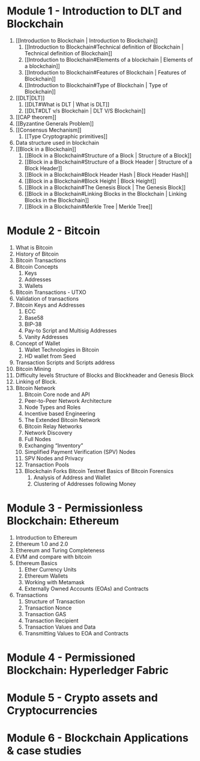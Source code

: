 # Module 1 - Introduction to DLT and Blockchain
1. [[Introduction to Blockchain | Introduction to Blockchain]]
	1. [[Introduction to Blockchain#Technical definition of Blockchain | Technical definition of Blockchain]]
	2. [[Introduction to Blockchain#Elements of a blockchain | Elements of a blockchain]]
	3. [[Introduction to Blockchain#Features of Blockchain | Features of Blockchain]]
	4. [[Introduction to Blockchain#Type of Blockchain | Type of Blockchain]]
2. [[DLT|DLT]]
	1. [[DLT#What is DLT | What is DLT]]
	2. [[DLT#DLT v/s Blockchain | DLT V/S Blockchain]]
3. [[CAP theorem]]
4. [[Byzantine Generals Problem]]
5. [[Consensus Mechanism]]
	1. [[Type Cryptographic primitives]]
6. Data structure used in blockchain
7. [[Block in a Blockchain]]
	1. [[Block in a Blockchain#Structure of a Block | Structure of a Block]]
	2. [[Block in a Blockchain#Structure of a Block Header | Structure of a Block Header]]
	3. [[Block in a Blockchain#Block Header Hash | Block Header Hash]]
	4. [[Block in a Blockchain#Block Height | Block Height]]
	5. [[Block in a Blockchain#The Genesis Block | The Genesis Block]]
	6. [[Block in a Blockchain#Linking Blocks in the Blockchain | Linking Blocks in the Blockchain]]
	7. [[Block in a Blockchain#Merkle Tree | Merkle Tree]]

# Module 2 - Bitcoin
1. What is Bitcoin 
2. History of Bitcoin
3. Bitcoin Transactions
4. Bitcoin Concepts
	1. Keys
	2. Addresses
	3. Wallets
5. Bitcoin Transactions - UTXO
7. Validation of transactions
8. Bitcoin Keys and Addresses
	1. ECC
	2. Base58
	3. BIP-38
	4. Pay-to Script and Multisig Addresses
	5. Vanity Addresses
10. Concept of Wallet
	1. Wallet Technologies in Bitcoin 
	2. HD wallet from Seed
11. Transaction Scripts and Scripts address
12. Bitcoin Mining
13. Difficulty levels Structure of Blocks and Blockheader and Genesis Block
14. Linking of Block.
15. Bitcoin Network
	1. Bitcoin Core node and API
	2. Peer-to-Peer Network Architecture
	3. Node Types and Roles
	4. Incentive based Engineering
	5. The Extended Bitcoin Network
	6. Bitcoin Relay Networks
	7. Network Discovery
	8. Full Nodes
	9. Exchanging “Inventory”
	10. Simplified Payment Verification (SPV) Nodes
	11. SPV Nodes and Privacy
	12. Transaction Pools
	13. Blockchain Forks Bitcoin Testnet Basics of Bitcoin Forensics
		1. Analysis of Address and Wallet 
		2. Clustering of Addresses following Money

# Module 3 - Permissionless Blockchain: Ethereum
1. Introduction to Ethereum
2. Ethereum 1.0 and 2.0
3. Ethereum and Turing Completeness
4. EVM and compare with bitcoin 
5. Ethereum Basics
	1. Ether Currency Units
	2. Ethereum Wallets 
	3. Working with Metamask 
	4. Externally Owned Accounts (EOAs) and Contracts
6. Transactions
	1. Structure of Transaction
	2. Transaction Nonce 
	3. Transaction GAS
	4. Transaction Recipient
	5. Transaction Values and Data
	6. Transmitting Values to EOA and Contracts

# Module 4 - Permissioned Blockchain: Hyperledger Fabric

# Module 5 - Crypto assets and Cryptocurrencies

# Module 6 - Blockchain Applications & case studies